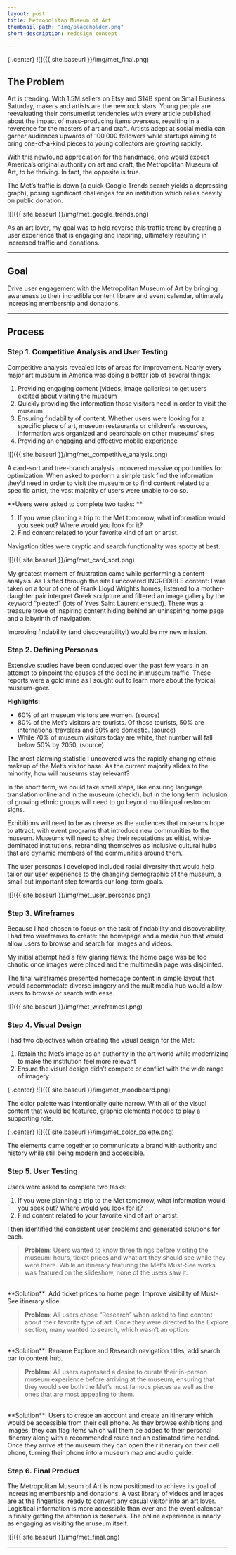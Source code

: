 ```yaml
---
layout: post
title: Metropolitan Museum of Art
thumbnail-path: "img/placeholder.png"
short-description: redesign concept

---
```


{:.center}
![]({{ site.baseurl }}/img/met_final.png)

## The Problem

Art is trending. With 1.5M sellers on Etsy and $14B spent on Small Business Saturday, makers and artists are the new rock stars. Young people are reevaluating their consumerist tendencies with every article published about the impact of mass-producing items overseas, resulting in a reverence for the masters of art and craft. Artists adept at social media can garner audiences upwards of 100,000 followers while startups aiming to bring one-of-a-kind pieces to young collectors are growing rapidly.

With this newfound appreciation for the handmade, one would expect America’s original authority on art and craft, the Metropolitan Museum of Art, to be thriving. In fact, the opposite is true.

The Met’s traffic is down (a quick Google Trends search yields a depressing graph), posing significant challenges for an institution which relies heavily on public donation.

![]({{ site.baseurl }}/img/met_google_trends.png)


As an art lover, my goal was to help reverse this traffic trend by creating a user experience that is engaging and inspiring, ultimately resulting in increased traffic and donations.

<hr>

## Goal

Drive user engagement with the Metropolitan Museum of Art by bringing awareness to their incredible content library and event calendar, ultimately increasing membership and donations.

<hr>

## Process 

### Step 1. Competitive Analysis and User Testing

Competitive analysis revealed lots of areas for improvement. Nearly every major art museum in America was doing a better job of several things: 

1. Providing engaging content (videos, image galleries) to get users excited about visiting the museum<br>
2. Quickly providing the information those visitors need in order to visit the museum<br>
3. Ensuring findability of content. Whether users were looking for a specific piece of art, museum restaurants or children’s resources, information was organized and searchable on other museums’ sites<br>
4. Providing an engaging and effective mobile experience<br>

![]({{ site.baseurl }}/img/met_competitive_analysis.png)

A card-sort and tree-branch analysis uncovered massive opportunities for optimization. When asked to perform a simple task find the information they’d need in order to visit the museum or to find content related to a specific artist, the vast majority of users were unable to do so.

**Users were asked to complete two tasks: **

1. If you were planning a trip to the Met tomorrow, what information would you seek out? Where would you look for it? <br>
2. Find content related to your favorite kind of art or artist.<br>

Navigation titles were cryptic and search functionality was spotty at best.

![]({{ site.baseurl }}/img/met_card_sort.png)

My greatest moment of frustration came while performing a content analysis. As I sifted through the site I uncovered INCREDIBLE content: I was taken on a tour of one of Frank Lloyd Wright’s homes, listened to a mother-daughter pair interpret Greek sculpture and filtered an image gallery by the keyword “pleated” (lots of Yves Saint Laurent ensued). There was a treasure trove of inspiring content hiding behind an uninspiring home page and a labyrinth of navigation.

Improving findability (and discoverability!) would be my new mission.

### Step 2. Defining Personas

Extensive studies have been conducted over the past few years in an attempt to pinpoint the causes of the decline in museum traffic. These reports were a gold mine as I sought out to learn more about the typical museum-goer.

**Highlights:** <br>

-    60% of art museum visitors are women. (source)<br>
-    80% of the Met’s visitors are tourists. Of those tourists, 50% are international travelers and 50% are domestic. (source)<br>
-    While 70% of museum visitors today are white, that number will fall below 50% by 2050. (source)<br>

The most alarming statistic I uncovered was the rapidly changing ethnic makeup of the Met’s visitor base. As the current majority slides to the minority, how will museums stay relevant?

In the short term, we could take small steps, like ensuring language translation online and in the museum (check!), but in the long term inclusion of growing ethnic groups will need to go beyond multilingual restroom signs.

Exhibitions will need to be as diverse as the audiences that museums hope to attract, with event programs that introduce new communities to the museum. Museums will need to shed their reputations as elitist, white-dominated institutions, rebranding themselves as inclusive cultural hubs that are dynamic members of the communities around them.

The user personas I developed included racial diversity that would help tailor our user experience to the changing demographic of the museum, a small but important step towards our long-term goals.

![]({{ site.baseurl }}/img/met_user_personas.png)


### Step 3. Wireframes

Because I had chosen to focus on the task of findability and discoverability, I had two wireframes to create: the homepage and a media hub that would allow users to browse and search for images and videos.

My initial attempt had a few glaring flaws: the home page was be too chaotic once images were placed and the multimedia page was disjointed.

The final wireframes presented homepage content in simple layout that would accommodate diverse imagery and the multimedia hub would allow users to browse or search with ease.


![]({{ site.baseurl }}/img/met_wireframes1.png)

### Step 4. Visual Design

I had two objectives when creating the visual design for the Met:

1. Retain the Met’s image as an authority in the art world while modernizing to make the institution feel more relevant <br>
2. Ensure the visual design didn’t compete or conflict with the wide range of imagery<br>

{:.center}
![]({{ site.baseurl }}/img/met_moodboard.png)

The color palette was intentionally quite narrow. With all of the visual content that would be featured, graphic elements needed to play a supporting role.

{:.center}
![]({{ site.baseurl }}/img/met_color_palette.png)

The elements came together to communicate a brand with authority and history while still being modern and accessible.

### Step 5. User Testing

Users were asked to complete two tasks:

1. If you were planning a trip to the Met tomorrow, what information would you seek out? Where would you look for it?
2. Find content related to your favorite kind of art or artist.

I then identified the consistent user problems and generated solutions for each.

>**Problem**: Users wanted to know three things before visiting the museum: hours, ticket prices and what art they should see while they were there. While an itinerary featuring the Met’s Must-See works was featured on the slideshow, none of the users saw it.<br>
<br>
**Solution**: Add ticket prices to home page. Improve visibility of Must-See itinerary slide.

>**Problem**: All users chose “Research” when asked to find content about their favorite type of art. Once they were directed to the Explore section, many wanted to search, which wasn’t an option. <br>
<br>
**Solution**: Rename Explore and Research navigation titles, add search bar to content hub.

>**Problem**: All users expressed a desire to curate their in-person museum experience before arriving at the museum, ensuring that they would see both the Met’s most famous pieces as well as the ones that are most appealing to them.<br>
<br>
**Solution**: Users to create an account and create an itinerary which would be accessible from their cell phone. As they browse exhibitions and images, they can flag items which will them be added to their personal itinerary along with a recommended route and an estimated time needed. Once they arrive at the museum they can open their itinerary on their cell phone, turning their phone into a museum map and audio guide.

### Step 6. Final Product

The Metropolitan Museum of Art is now positioned to achieve its goal of increasing membership and donations. A vast library of videos and images are at the fingertips, ready to convert any casual visitor into an art lover. Logistical information is more accessible than ever and the event calendar is finally getting the attention is deserves. The online experience is nearly as engaging as visiting the museum itself.

![]({{ site.baseurl }}/img/met_final.png)

<hr>